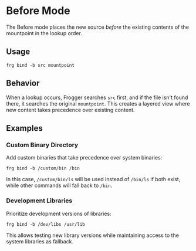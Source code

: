 # Before Mode

The Before mode places the new source *before* the existing contents of the mountpoint in the lookup order.

## Usage

```shell
frg bind -b src mountpoint
```

## Behavior

When a lookup occurs, Frogger searches `src` first, and if the file isn't found there, it searches the original `mountpoint`. This creates a layered view where new content takes precedence over existing content.

## Examples

### Custom Binary Directory

Add custom binaries that take precedence over system binaries:

```shell
frg bind -b /custom/bin /bin
```

In this case, `/custom/bin/ls` will be used instead of `/bin/ls` if both exist, while other commands will fall back to `/bin`.

### Development Libraries

Prioritize development versions of libraries:

```shell
frg bind -b /dev/libs /usr/lib
```

This allows testing new library versions while maintaining access to the system libraries as fallback.
